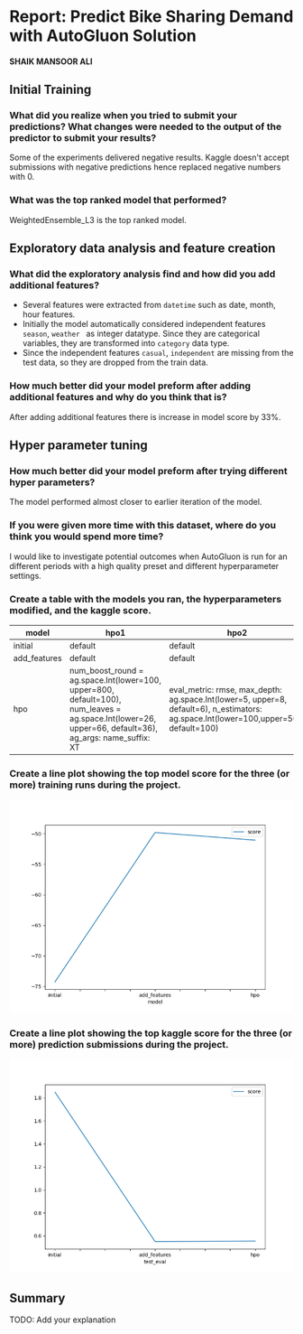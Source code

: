 # Report: Predict Bike Sharing Demand with AutoGluon Solution
#### SHAIK MANSOOR ALI

## Initial Training
### What did you realize when you tried to submit your predictions? What changes were needed to the output of the predictor to submit your results?
Some of the experiments delivered negative results. Kaggle doesn't accept submissions with negative predictions hence replaced negative numbers with 0.

### What was the top ranked model that performed?
WeightedEnsemble_L3 is the top ranked model.

## Exploratory data analysis and feature creation
### What did the exploratory analysis find and how did you add additional features?
- Several features were extracted from `datetime` such as date, month, hour features.
- Initially the model automatically considered independent features `season`, `weather ` as integer datatype. Since they are categorical variables, they are transformed into `category` data type.
- Since the independent features `casual`, `independent` are missing from the test data, so they are dropped from the train data.     

### How much better did your model preform after adding additional features and why do you think that is?
After adding additional features there is increase in model score by 33%.

## Hyper parameter tuning
### How much better did your model preform after trying different hyper parameters?
The model performed almost closer to earlier iteration of the model.

### If you were given more time with this dataset, where do you think you would spend more time?
I would like to investigate potential outcomes when AutoGluon is run for an different periods with a high quality preset and different hyperparameter settings.

### Create a table with the models you ran, the hyperparameters modified, and the kaggle score.
|model|hpo1|hpo2|score|
|--|--|--|--|
|initial|default|default|1.84907|
|add_features|default|default|0.55044|
|hpo|num_boost_round = ag.space.Int(lower=100, upper=800, default=100), num_leaves = ag.space.Int(lower=26, upper=66, default=36), ag_args: name_suffix: XT|eval_metric: rmse, max_depth: ag.space.Int(lower=5, upper=8, default=6), n_estimators: ag.space.Int(lower=100,upper=500, default=100)|0.55434|

### Create a line plot showing the top model score for the three (or more) training runs during the project.



![model_train_score.png](images/model_train_score.png)

### Create a line plot showing the top kaggle score for the three (or more) prediction submissions during the project.



![model_test_score.png](images/model_test_score.png)

## Summary
TODO: Add your explanation
